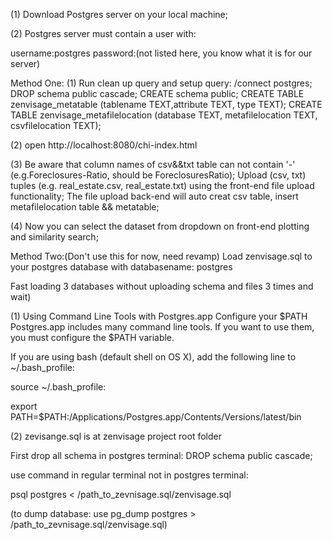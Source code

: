 <!--This is a clean instruction for building a Postgres Server for zenvisage-->

(1) Download Postgres server on your local machine;

(2) Postgres server must contain a user with:

username:postgres
password:(not listed here, you know what it is for our server)


Method One:
(1) Run clean up query and setup query:
/connect postgres;
DROP schema public cascade;
CREATE schema public;
CREATE TABLE zenvisage_metatable (tablename TEXT,attribute TEXT, type TEXT);
CREATE TABLE zenvisage_metafilelocation (database TEXT, metafilelocation TEXT, csvfilelocation TEXT);

(2) open http://localhost:8080/chi-index.html

(3) Be aware that column names of csv&&txt table can not contain '-' 
(e.g.Foreclosures-Ratio, should be ForeclosuresRatio);
Upload (csv, txt) tuples (e.g. real_estate.csv, real_estate.txt) using the front-end file upload functionality;
The file upload back-end will auto creat csv table, insert metafilelocation table && metatable;

(4) Now you can select the dataset from dropdown on front-end plotting and similarity search;

Method Two:(Don't use this for now, need revamp)
Load zenvisage.sql to your postgres database with databasename: postgres


Fast loading 3 databases without uploading schema and files 3 times and wait)

(1)
Using Command Line Tools with Postgres.app
Configure your $PATH
Postgres.app includes many command line tools. If you want to use them, you must configure the $PATH variable.

If you are using bash (default shell on OS X), add the following line to ~/.bash_profile:

source  ~/.bash_profile:

export PATH=$PATH:/Applications/Postgres.app/Contents/Versions/latest/bin

(2)
zevisange.sql is at zenvisage project root folder

First drop all schema in postgres terminal: DROP schema public cascade;

use command in regular terminal not in postgres terminal:

psql postgres < /path_to_zevnisage.sql/zenvisage.sql

(to dump database: use pg_dump postgres > /path_to_zevnisage.sql/zenvisage.sql)




